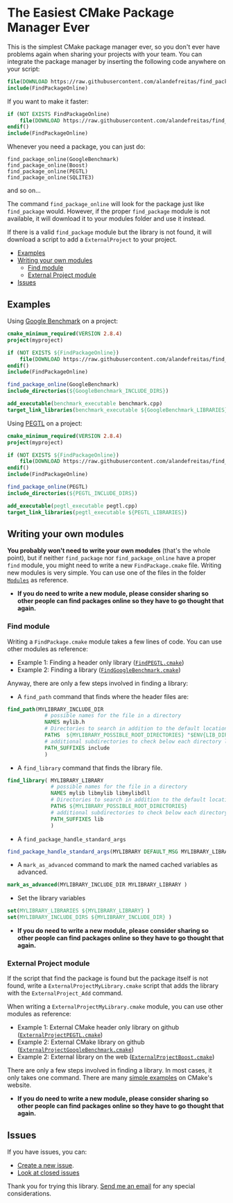# The Easiest CMake Package Manager Ever

This is the simplest CMake package manager ever, so you don't ever have  problems again when sharing your projects with your team. You can integrate the package manager by inserting the following code anywhere on your script:

```cmake
file(DOWNLOAD https://raw.githubusercontent.com/alandefreitas/find_package_online/master/FindPackageOnline ${CMAKE_CURRENT_SOURCE_DIR}/FindPackageOnline)
include(FindPackageOnline)
```

If you want to make it faster:

```cmake
if (NOT EXISTS FindPackageOnline)
    file(DOWNLOAD https://raw.githubusercontent.com/alandefreitas/find_package_online/master/FindPackageOnline ${CMAKE_CURRENT_SOURCE_DIR}/FindPackageOnline)
endif()
include(FindPackageOnline)
```

Whenever you need a package, you can just do:

```
find_package_online(GoogleBenchmark)
find_package_online(Boost)
find_package_online(PEGTL)
find_package_online(SQLITE3)
```

and so on...

The command `find_package_online` will look for the package just like `find_package` would. However, if the proper `find_package` module is not available, it will download it to your modules folder and use it instead. 

If there is a valid `find_package` module but the library is not found, it will download a script to add a `ExternalProject` to your project.

- [Examples](#examples)
- [Writing your own modules](#writing-your-own-modules)
    - [Find module](#find-module)
    - [External Project module](#external-project-module)
- [Issues](#issues)

## Examples

Using [Google Benchmark](https://github.com/google/benchmark) on a project:

```cmake
cmake_minimum_required(VERSION 2.8.4)
project(myproject)

if (NOT EXISTS ${FindPackageOnline})
    file(DOWNLOAD https://raw.githubusercontent.com/alandefreitas/find_package_online/master/FindPackageOnline ${CMAKE_CURRENT_SOURCE_DIR}/FindPackageOnline)
endif()
include(FindPackageOnline)

find_package_online(GoogleBenchmark)
include_directories(${GoogleBenchmark_INCLUDE_DIRS})

add_executable(benchmark_executable benchmark.cpp)
target_link_libraries(benchmark_executable ${GoogleBenchmark_LIBRARIES})
```

Using [PEGTL](https://github.com/taocpp/PEGTL) on a project:

```cmake
cmake_minimum_required(VERSION 2.8.4)
project(myproject)

if (NOT EXISTS ${FindPackageOnline})
    file(DOWNLOAD https://raw.githubusercontent.com/alandefreitas/find_package_online/master/FindPackageOnline ${CMAKE_CURRENT_SOURCE_DIR}/FindPackageOnline)
endif()
include(FindPackageOnline)

find_package_online(PEGTL)
include_directories(${PEGTL_INCLUDE_DIRS})

add_executable(pegtl_executable pegtl.cpp)
target_link_libraries(pegtl_executable ${PEGTL_LIBRARIES})
```

## Writing your own modules

**You probably won't need to write your own modules** (that's the whole point), but if neither `find_package` nor `find_package_online` have a proper `find` module, you might need to write a new `FindPackage.cmake` file. Writing new modules is very simple. You can use one of the files in the folder [`Modules`](./Modules/) as reference.

* **If you do need to write a new module, please consider sharing so other people can find packages online so they have to go thought that again.** 

### Find module 

Writing a `FindPackage.cmake` module takes a few lines of code. You can use other modules as reference:

* Example 1: Finding a header only library ([`FindPEGTL.cmake`](./Modules/FindPEGTL.cmake`))
* Example 2: Finding a library ([`FindGoogleBenchmark.cmake`](./Modules/FindGoogleBenchmark.cmake`))

Anyway, there are only a few steps involved in finding a library:

* A `find_path` command that finds where the header files are:

```cmake
find_path(MYLIBRARY_INCLUDE_DIR
            # possible names for the file in a directory
            NAMES mylib.h
            # Directories to search in addition to the default locations
            PATHS  ${MYLIBRARY_POSSIBLE_ROOT_DIRECTORIES} "$ENV{LIB_DIR}/include"
            # additional subdirectories to check below each directory location
            PATH_SUFFIXES include 
            )
```

* A `find_library` command that finds the library file.

```cmake
find_library( MYLIBRARY_LIBRARY
              # possible names for the file in a directory
              NAMES mylib libmylib libmylibdll 
              # Directories to search in addition to the default locations
              PATHS ${MYLIBRARY_POSSIBLE_ROOT_DIRECTORIES}
              # additional subdirectories to check below each directory location 
              PATH_SUFFIXES lib 
              )
```

* A `find_package_handle_standard_args`

```cmake
find_package_handle_standard_args(MYLIBRARY DEFAULT_MSG MYLIBRARY_LIBRARY MYLIBRARY_INCLUDE_DIR)
```
 
* A `mark_as_advanced` command to mark the named cached variables as advanced.

```cmake
mark_as_advanced(MYLIBRARY_INCLUDE_DIR MYLIBRARY_LIBRARY )
```

* Set the library variables

```cmake
set(MYLIBRARY_LIBRARIES ${MYLIBRARY_LIBRARY} )
set(MYLIBRARY_INCLUDE_DIRS ${MYLIBRARY_INCLUDE_DIR} )
```

* **If you do need to write a new module, please consider sharing so other people can find packages online so they have to go thought that again.** 

### External Project module

If the script that find the package is found but the package itself is not found, write a `ExternalProjectMyLibrary.cmake` script that adds the library with the `ExternalProject_Add` command. 

When writing a `ExternalProjectMyLibrary.cmake` module, you can use other modules as reference:

* Example 1: External CMake header only library on github ([`ExternalProjectPEGTL.cmake`](./Modules/ExternalProjectPEGTL.cmake`))
* Example 2: External CMake library on github  ([`ExternalProjectGoogleBenchmark.cmake`](./Modules/ExternalProjectGoogleBenchmark.cmake`))
* Example 2: External library on the web ([`ExternalProjectBoost.cmake`](./Modules/ExternalProjectBoost.cmake`))

There are only a few steps involved in finding a library. In most cases, it only takes one command. There are many [simple examples](https://cmake.org/cmake/help/git-stage/module/ExternalProject.html#examples) on CMake's website.

* **If you do need to write a new module, please consider sharing so other people can find packages online so they have to go thought that again.** 

## Issues
If you have issues, you can:

* [Create a new issue](https://github.com/alandefreitas/find_package_online/issues/new).
* [Look at closed issues](https://github.com/alandefreitas/find_package_online/issues?q=is%3Aissue+is%3Aclosed)

Thank you for trying this library. [Send me an email](mailto:alandefreitas@gmail.com) for any special considerations.

